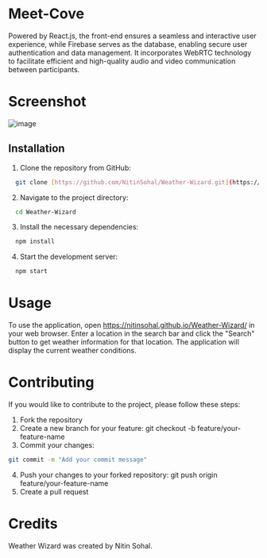 # Meet-Cove
Powered by React.js, the front-end ensures a seamless and interactive user experience, while Firebase serves as the database, enabling secure user authentication and data management. It incorporates WebRTC technology to facilitate efficient and high-quality audio and video communication between participants.

# Screenshot
![image](https://github.com/NitinSohal/MeetCove/assets/78746703/e53b6aa8-13ce-45f5-bd9f-4a3d55c2e05d)
## Installation

1. Clone the repository from GitHub:

```bash
  git clone [https://github.com/NitinSohal/Weather-Wizard.git](https://github.com/NitinSohal/MeetCove.git)
```
2. Navigate to the project directory:

```bash
  cd Weather-Wizard
```
3. Install the necessary dependencies:

```bash
  npm install
```
4. Start the development server:

```bash
  npm start
```
# Usage
To use the application, open https://nitinsohal.github.io/Weather-Wizard/ in your web browser. Enter a location in the search bar and click the "Search" button to get weather information for that location. The application will display the current weather conditions.

# Contributing
If you would like to contribute to the project, please follow these steps:

1. Fork the repository
2. Create a new branch for your feature: git checkout -b feature/your-feature-name
3. Commit your changes: 
```bash
git commit -m "Add your commit message"
```
4. Push your changes to your forked repository: git push origin feature/your-feature-name
5. Create a pull request
# Credits
Weather Wizard was created by Nitin Sohal.
